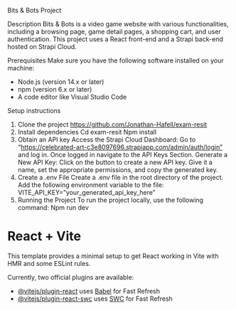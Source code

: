 Bits & Bots Project

Description
Bits & Bots is a video game website with various functionalities, including a browsing page, game detail pages, a shopping cart, and user authentication. This project uses a React front-end and a Strapi back-end hosted on Strapi Cloud.

Prerequisites
Make sure you have the following software installed on your machine:

- Node.js (version 14.x or later)
- npm (version 6.x or later)
- A code editor like Visual Studio Code

Setup instructions

1. Clone the project
   https://github.com/Jonathan-Hafell/exam-resit
2. Install dependencies
   Cd exam-resit
   Npm install
3. Obtain an API key
   Access the Strapi Cloud Dashboard: Go to “https://celebrated-art-c3e8097696.strapiapp.com/admin/auth/login” and log in.
   Once logged in navigate to the API Keys Section.
   Generate a New API Key: Click on the button to create a new API key. Give it a name, set the appropriate permissions, and copy the generated key.
4. Create a .env File
   Create a .env file in the root directory of the project. Add the following environment variable to the file:
   VITE_API_KEY=”your_generated_api_key_here”
5. Running the Project
   To run the project locally, use the following command:
   Npm run dev

# React + Vite

This template provides a minimal setup to get React working in Vite with HMR and some ESLint rules.

Currently, two official plugins are available:

- [@vitejs/plugin-react](https://github.com/vitejs/vite-plugin-react/blob/main/packages/plugin-react/README.md) uses [Babel](https://babeljs.io/) for Fast Refresh
- [@vitejs/plugin-react-swc](https://github.com/vitejs/vite-plugin-react-swc) uses [SWC](https://swc.rs/) for Fast Refresh
